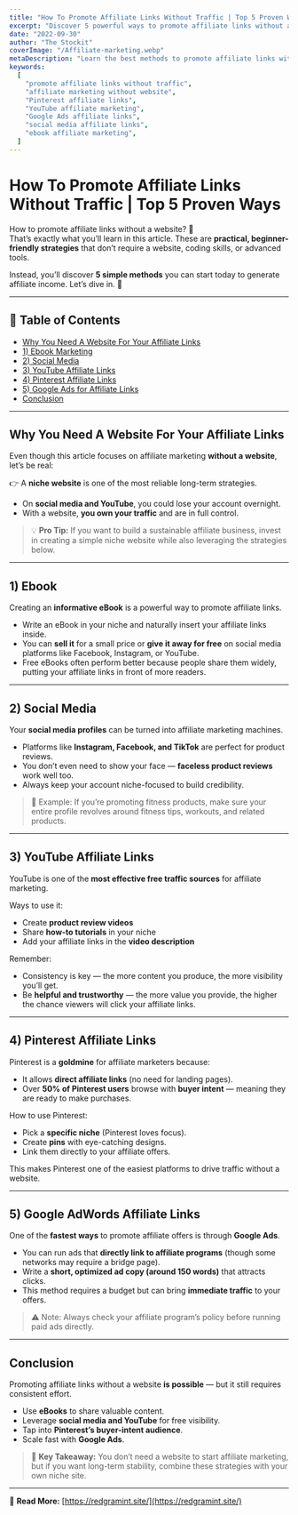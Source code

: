 ```yaml
---
title: "How To Promote Affiliate Links Without Traffic | Top 5 Proven Ways"
excerpt: "Discover 5 powerful ways to promote affiliate links without a website or traffic. Learn how to use eBooks, social media, YouTube, Pinterest, and Google Ads effectively."
date: "2022-09-30"
author: "The Stockit"
coverImage: "/Affiliate-marketing.webp"
metaDescription: "Learn the best methods to promote affiliate links without traffic or a website. Use eBooks, social media, YouTube, Pinterest, and Google Ads to grow your affiliate marketing income."
keywords:
  [
    "promote affiliate links without traffic",
    "affiliate marketing without website",
    "Pinterest affiliate links",
    "YouTube affiliate marketing",
    "Google Ads affiliate links",
    "social media affiliate links",
    "ebook affiliate marketing",
  ]
---
```


# How To Promote Affiliate Links Without Traffic | Top 5 Proven Ways

How to promote affiliate links without a website? 🤔  
That’s exactly what you’ll learn in this article. These are **practical, beginner-friendly strategies** that don’t require a website, coding skills, or advanced tools.

Instead, you’ll discover **5 simple methods** you can start today to generate affiliate income. Let’s dive in. 🚀

---

## 📑 Table of Contents

- [Why You Need A Website For Your Affiliate Links](#why-you-need-a-website-for-your-affiliate-links)
- [1) Ebook Marketing](#1-ebook)
- [2) Social Media](#2-social-media)
- [3) YouTube Affiliate Links](#3-youtube-affiliate-links)
- [4) Pinterest Affiliate Links](#4-pinterest-affiliate-links)
- [5) Google Ads for Affiliate Links](#5-google-adwords-affiliate-links)
- [Conclusion](#conclusion)

---

## Why You Need A Website For Your Affiliate Links

Even though this article focuses on affiliate marketing **without a website**, let’s be real:

👉 A **niche website** is one of the most reliable long-term strategies.

- On **social media and YouTube**, you could lose your account overnight.
- With a website, **you own your traffic** and are in full control.

> 💡 **Pro Tip:** If you want to build a sustainable affiliate business, invest in creating a simple niche website while also leveraging the strategies below.

---

## 1) Ebook

Creating an **informative eBook** is a powerful way to promote affiliate links.

- Write an eBook in your niche and naturally insert your affiliate links inside.
- You can **sell it** for a small price or **give it away for free** on social media platforms like Facebook, Instagram, or YouTube.
- Free eBooks often perform better because people share them widely, putting your affiliate links in front of more readers.

---

## 2) Social Media

Your **social media profiles** can be turned into affiliate marketing machines.

- Platforms like **Instagram, Facebook, and TikTok** are perfect for product reviews.
- You don’t even need to show your face — **faceless product reviews** work well too.
- Always keep your account niche-focused to build credibility.

> 📌 Example: If you’re promoting fitness products, make sure your entire profile revolves around fitness tips, workouts, and related products.

---

## 3) YouTube Affiliate Links

YouTube is one of the **most effective free traffic sources** for affiliate marketing.

Ways to use it:

- Create **product review videos**
- Share **how-to tutorials** in your niche
- Add your affiliate links in the **video description**

Remember:

- Consistency is key — the more content you produce, the more visibility you’ll get.
- Be **helpful and trustworthy** — the more value you provide, the higher the chance viewers will click your affiliate links.

---

## 4) Pinterest Affiliate Links

Pinterest is a **goldmine** for affiliate marketers because:

- It allows **direct affiliate links** (no need for landing pages).
- Over **50% of Pinterest users** browse with **buyer intent** — meaning they are ready to make purchases.

How to use Pinterest:

- Pick a **specific niche** (Pinterest loves focus).
- Create **pins** with eye-catching designs.
- Link them directly to your affiliate offers.

This makes Pinterest one of the easiest platforms to drive traffic without a website.

---

## 5) Google AdWords Affiliate Links

One of the **fastest ways** to promote affiliate offers is through **Google Ads**.

- You can run ads that **directly link to affiliate programs** (though some networks may require a bridge page).
- Write a **short, optimized ad copy (around 150 words)** that attracts clicks.
- This method requires a budget but can bring **immediate traffic** to your offers.

> ⚠️ Note: Always check your affiliate program’s policy before running paid ads directly.

---

## Conclusion

Promoting affiliate links without a website **is possible** — but it still requires consistent effort.

- Use **eBooks** to share valuable content.
- Leverage **social media and YouTube** for free visibility.
- Tap into **Pinterest’s buyer-intent audience**.
- Scale fast with **Google Ads**.

> 🔑 **Key Takeaway:** You don’t need a website to start affiliate marketing, but if you want long-term stability, combine these strategies with your own niche site.

---

📌 **Read More:** [https://redgramint.site/](https://redgramint.site/)
